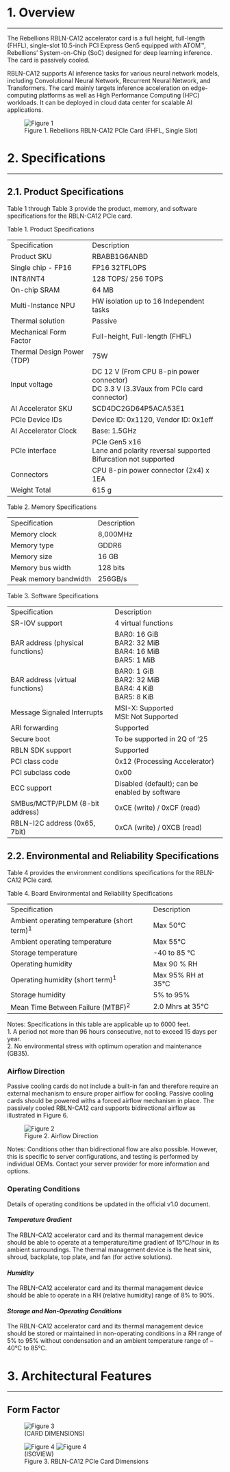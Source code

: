 # 1. Overview

---

The Rebellions RBLN-CA12 accelerator card is a full height, full-length (FHFL), single-slot 10.5-inch PCI Express Gen5 equipped with ATOM™, Rebellions’ System-on-Chip (SoC) designed for deep learning inference. The card is passively cooled.

RBLN-CA12 supports AI inference tasks for various neural network models, including Convolutional Neural Network, Recurrent Neural Network, and Transformers. The card mainly targets inference acceleration on edge-computing platforms as well as High Performance Computing (HPC) workloads. It can be deployed in cloud data center for scalable AI applications.

<figure markdown="span">
  <img src="../assets/images/rblnca12_figure_1.png" alt="Figure 1">
  <figcaption>
  Figure 1. Rebellions RBLN-CA12 PCIe Card (FHFL, Single Slot)
  </figcaption>
</figure>

# 2. Specifications

---

## 2.1. Product Specifications

Table 1 through Table 3 provide the product, memory, and software specifications for the RBLN-CA12 PCIe card.

<figcaption>
  Table 1. Product Specifications
</figcaption>
<table>
    <tr>
        <td>Specification</td>
        <td>Description</td>
    </tr>
    <tr>
        <td>Product SKU</td>
        <td>RBABB1G6ANBD</td>
    </tr>
    <tr>
        <td>Single chip - FP16</td>
        <td>FP16 32TFLOPS</td>
    </tr>
    <tr>
        <td>INT8/INT4</td>
        <td>128 TOPS/ 256 TOPS</td>
    </tr>
    <tr>
        <td>On-chip SRAM</td>
        <td>64 MB</td>
    </tr>
    <tr>
        <td>Multi-Instance NPU	</td>
        <td>HW isolation up to 16 Independent tasks</td>
    </tr>
    <tr>
        <td>Thermal solution</td>
        <td>Passive</td>
    </tr>
    <tr>
        <td>Mechanical Form Factor</td>
        <td>Full-height, Full-length (FHFL)</td>
    </tr>
    <tr>
        <td>Thermal Design Power (TDP)</td>
        <td>75W</td>
    <tr>
        <td>Input voltage</td>
        <td>DC 12 V  (From CPU 8-pin power connector) <br> DC 3.3 V   (3.3Vaux from PCIe card connector)</td>
    </tr>
    <tr>
        <td>AI Accelerator SKU</td>
        <td>SCD4DC2GD64P5ACA53E1</td>
    </tr>
    <tr>
        <td>PCIe Device IDs</td>
        <td>Device ID: 0x1120, Vendor ID: 0x1eff</td>
    </tr>
    <tr>
        <td>AI Accelerator Clock</td>
        <td>Base: 1.5GHz</td>
    </tr>
    <tr>
        <td>PCIe interface</td>
        <td>PCIe Gen5 x16 <br> Lane and polarity reversal supported<br> Bifurcation not supported</td>
    </tr>
    <tr>
        <td>Connectors	</td>
        <td>CPU 8-pin power connector (2x4) x 1EA</td>
    </tr>
    <tr>
        <td>Weight	Total</td>
        <td>615 g</td>
    </tr>
</table>

<figcaption>
  Table 2. Memory Specifications
</figcaption>

<table>
    <tr>
        <td>Specification</td>
        <td>Description</td>
    </tr>
    <tr>
        <td>Memory clock</td>
        <td>8,000MHz</td>
    </tr>
    <tr>
        <td>Memory type</td>
        <td>GDDR6</td>
    </tr>
    <tr>
        <td>Memory size</td>
        <td>16 GB</td>
    </tr>
    <tr>
        <td>Memory bus width</td>
        <td>128 bits</td>
    </tr>
    <tr>
        <td>Peak memory bandwidth</td>
        <td>256GB/s</td>
    </tr>
</table>

<figcaption>
  Table 3. Software Specifications 
</figcaption>

<table>
    <tr>
        <td>Specification</td>
        <td>Description</td>
    </tr>
    <tr>
        <td>SR-IOV support</td>
        <td>4 virtual functions</td>
    </tr>
    <tr>
        <td>BAR address (physical functions)</td>
        <td>BAR0: 16 GiB<br>BAR2: 32 MiB<br>BAR4: 16 MiB<br>BAR5: 1 MiB</td>
    </tr>
    <tr>
        <td>BAR address (virtual functions)</td>
        <td>BAR0: 1 GiB<br>BAR2: 32 MiB<br>BAR4: 4 KiB<br>BAR5: 8 KiB</td>
    </tr>
    <tr>
        <td>Message Signaled Interrupts</td>
        <td>MSI-X: Supported <br> MSI: Not Supported</td>
    </tr>
    <tr>
        <td>ARI forwarding</td>
        <td>Supported</td>
    </tr>
    <tr>
        <td>Secure boot</td>
        <td>To be supported in 2Q of ‘25</td>
    </tr>
    <tr>
        <td>RBLN SDK support</td>
        <td>Supported</td>
    </tr>
    <tr>
        <td>PCI class code</td>
        <td>0x12 (Processing Accelerator)</td>
    </tr>
    <tr>
        <td>PCI subclass code</td>
        <td>0x00</td>
    </tr>
    <tr>
        <td>ECC support</td>
        <td>Disabled (default); can be enabled by software</td>
    </tr>
    <tr>
        <td>SMBus/MCTP/PLDM (8-bit address)</td>
        <td>0xCE (write) / 0xCF (read)</td>
    </tr>
    <tr>
        <td>RBLN-I2C address (0x65, 7bit)</td>
        <td>0xCA (write) / 0XCB (read)</td>
    </tr>
</table>

## 2.2.	Environmental and Reliability Specifications 

Table 4 provides the environment conditions specifications for the RBLN-CA12 PCIe card.

<figcaption>
Table 4.  Board Environmental and Reliability Specifications
</figcaption>
<table>
    <tr>
        <td>Specification</td>
        <td>Description</td>
    </tr>
    <tr>
        <td>Ambient operating temperature (short term)<sup>1</sup></td>
        <td>Max 50°C</td>
    </tr>
    <tr>
        <td>Ambient operating temperature</td>
        <td>Max 55°C</td>
    </tr>
    <tr>
        <td>Storage temperature</td>
        <td>-40 to 85 °C</td>
    </tr>
    <tr>
        <td>Operating humidity</td>
        <td>Max 90 % RH</td>
    </tr>
    <tr>
        <td>Operating humidity (short term)<sup>1</sup></td>
        <td>Max 95% RH at 35°C</td>
    </tr>
    <tr>
        <td>Storage humidity</td>
        <td>5% to 95%</td>
    </tr>
    <tr>
        <td>Mean Time Between Failure (MTBF)<sup>2</sup></td>
        <td>2.0 Mhrs at 35°C</td>
    </tr>
</table>
<p class="note">Notes: Specifications in this table are applicable up to 6000 feet.<br>
1. A period not more than 96 hours consecutive, not to exceed 15 days per year.<br>
2. No environmental stress with optimum operation and maintenance (GB35).</p>

### Airflow Direction

Passive cooling cards do not include a built-in fan and therefore require an external mechanism to ensure proper airflow for cooling. Passive cooling cards should be powered withs a forced airflow mechanism in place. The passively cooled RBLN-CA12 card supports bidirectional airflow as illustrated in Figure 6.

<figure markdown="span">
  <img src="../assets/images/rblnca12_figure_2.png" alt="Figure 2">
  <figcaption>
  Figure 2. Airflow Direction
  </figcaption>
</figure>
<p class="note">Notes: Conditions other than bidirectional flow are also possible. However, this is specific to server configurations, and testing is performed by individual OEMs. Contact your server provider for more information and options.</p>

### Operating Conditions

Details of operating conditions be updated in the official v1.0 document.

#### _Temperature Gradient_
The RBLN-CA12 accelerator card and its thermal management device should be able to operate at a temperature/time gradient of 15°C/hour in its ambient surroundings. The thermal management device is the heat sink, shroud, backplate, top plate, and fan (for active solutions).

#### _Humidity_
The RBLN-CA12 accelerator card and its thermal management device should be able to operate in a RH (relative humidity) range of 8% to 90%.

#### _Storage and Non-Operating Conditions_
The RBLN-CA12 accelerator card and its thermal management device should be stored or maintained in non-operating conditions in a RH range of 5% to 95% without condensation and an ambient temperature range of –40°C to 85°C.

# 3. Architectural Features
---
## Form Factor

<figure markdown="span">
  <img src="../assets/images/rblnca12_figure_3.png" alt="Figure 3">
  <figcaption>
 (CARD DIMENSIONS)
  </figcaption>
</figure>

<figure markdown="span">
  <img src="../assets/images/rblnca12_figure_4-1.png" alt="Figure 4">
  <img src="../assets/images/rblnca12_figure_4-2.png" alt="Figure 4">
  <figcaption>
 (ISOVIEW) <br> Figure 3. RBLN-CA12 PCIe Card Dimensions
  </figcaption>
</figure>